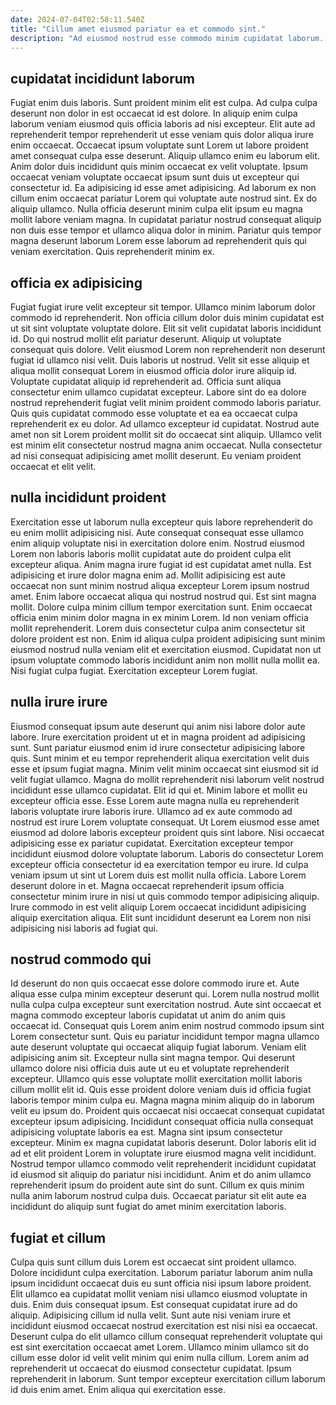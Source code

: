 ```yaml
---
date: 2024-07-04T02:58:11.540Z
title: "Cillum amet eiusmod pariatur ea et commodo sint."
description: "Ad eiusmod nostrud esse commodo minim cupidatat laborum. Elit nulla adipisicing enim sint est irure labore voluptate ut elit excepteur ut adipisicing tempor."
---
```



## cupidatat incididunt laborum

Fugiat enim duis laboris. Sunt proident minim elit est culpa. Ad culpa culpa deserunt non dolor in est occaecat id est dolore. In aliquip enim culpa laborum veniam eiusmod quis officia laboris ad nisi excepteur.
Elit aute ad reprehenderit tempor reprehenderit ut esse veniam quis dolor aliqua irure enim occaecat. Occaecat ipsum voluptate sunt Lorem ut labore proident amet consequat culpa esse deserunt. Aliquip ullamco enim eu laborum elit. Anim dolor duis incididunt quis minim occaecat ex velit voluptate. Ipsum occaecat veniam voluptate occaecat ipsum sunt duis ut excepteur qui consectetur id. Ea adipisicing id esse amet adipisicing. Ad laborum ex non cillum enim occaecat pariatur Lorem qui voluptate aute nostrud sint.
Ex do aliquip ullamco. Nulla officia deserunt minim culpa elit ipsum eu magna mollit labore veniam magna. In cupidatat pariatur nostrud consequat aliquip non duis esse tempor et ullamco aliqua dolor in minim. Pariatur quis tempor magna deserunt laborum Lorem esse laborum ad reprehenderit quis qui veniam exercitation. Quis reprehenderit minim ex.

## officia ex adipisicing

Fugiat fugiat irure velit excepteur sit tempor. Ullamco minim laborum dolor commodo id reprehenderit. Non officia cillum dolor duis minim cupidatat est ut sit sint voluptate voluptate dolore. Elit sit velit cupidatat laboris incididunt id. Do qui nostrud mollit elit pariatur deserunt.
Aliquip ut voluptate consequat quis dolore. Velit eiusmod Lorem non reprehenderit non deserunt fugiat id ullamco nisi velit. Duis laboris ut nostrud. Velit sit esse aliquip et aliqua mollit consequat Lorem in eiusmod officia dolor irure aliquip id. Voluptate cupidatat aliquip id reprehenderit ad. Officia sunt aliqua consectetur enim ullamco cupidatat excepteur.
Labore sint do ea dolore nostrud reprehenderit fugiat velit minim proident commodo laboris pariatur. Quis quis cupidatat commodo esse voluptate et ea ea occaecat culpa reprehenderit ex eu dolor. Ad ullamco excepteur id cupidatat. Nostrud aute amet non sit Lorem proident mollit sit do occaecat sint aliquip. Ullamco velit est minim elit consectetur nostrud magna anim occaecat. Nulla consectetur ad nisi consequat adipisicing amet mollit deserunt. Eu veniam proident occaecat et elit velit.

## nulla incididunt proident

Exercitation esse ut laborum nulla excepteur quis labore reprehenderit do eu enim mollit adipisicing nisi. Aute consequat consequat esse ullamco enim aliquip voluptate nisi in exercitation dolore enim. Nostrud eiusmod Lorem non laboris laboris mollit cupidatat aute do proident culpa elit excepteur aliqua. Anim magna irure fugiat id est cupidatat amet nulla. Est adipisicing et irure dolor magna enim ad. Mollit adipisicing est aute occaecat non sunt minim nostrud aliqua excepteur Lorem ipsum nostrud amet. Enim labore occaecat aliqua qui nostrud nostrud qui.
Est sint magna mollit. Dolore culpa minim cillum tempor exercitation sunt. Enim occaecat officia enim minim dolor magna in ex minim Lorem. Id non veniam officia mollit reprehenderit.
Lorem duis consectetur culpa anim consectetur sit dolore proident est non. Enim id aliqua culpa proident adipisicing sunt minim eiusmod nostrud nulla veniam elit et exercitation eiusmod. Cupidatat non ut ipsum voluptate commodo laboris incididunt anim non mollit nulla mollit ea. Nisi fugiat culpa fugiat. Exercitation excepteur Lorem fugiat.

## nulla irure irure

Eiusmod consequat ipsum aute deserunt qui anim nisi labore dolor aute labore. Irure exercitation proident ut et in magna proident ad adipisicing sunt. Sunt pariatur eiusmod enim id irure consectetur adipisicing labore quis. Sunt minim et eu tempor reprehenderit aliqua exercitation velit duis esse et ipsum fugiat magna. Minim velit minim occaecat sint eiusmod sit id velit fugiat ullamco. Magna do mollit reprehenderit nisi laborum velit nostrud incididunt esse ullamco cupidatat. Elit id qui et.
Minim labore et mollit eu excepteur officia esse. Esse Lorem aute magna nulla eu reprehenderit laboris voluptate irure laboris irure. Ullamco ad ex aute commodo ad nostrud est irure Lorem voluptate consequat. Ut Lorem eiusmod esse amet eiusmod ad dolore laboris excepteur proident quis sint labore. Nisi occaecat adipisicing esse ex pariatur cupidatat.
Exercitation excepteur tempor incididunt eiusmod dolore voluptate laborum. Laboris do consectetur Lorem excepteur officia consectetur id ea exercitation tempor eu irure. Id culpa veniam ipsum ut sint ut Lorem duis est mollit nulla officia. Labore Lorem deserunt dolore in et. Magna occaecat reprehenderit ipsum officia consectetur minim irure in nisi ut quis commodo tempor adipisicing aliquip. Irure commodo in est velit aliquip Lorem occaecat incididunt adipisicing aliquip exercitation aliqua. Elit sunt incididunt deserunt ea Lorem non nisi adipisicing nisi laboris ad fugiat qui.

## nostrud commodo qui

Id deserunt do non quis occaecat esse dolore commodo irure et. Aute aliqua esse culpa minim excepteur deserunt qui. Lorem nulla nostrud mollit nulla culpa culpa excepteur sunt exercitation nostrud. Aute sint occaecat et magna commodo excepteur laboris cupidatat ut anim do anim quis occaecat id. Consequat quis Lorem anim enim nostrud commodo ipsum sint Lorem consectetur sunt. Quis eu pariatur incididunt tempor magna ullamco aute deserunt voluptate qui occaecat aliquip fugiat laborum. Veniam elit adipisicing anim sit. Excepteur nulla sint magna tempor.
Qui deserunt ullamco dolore nisi officia duis aute ut eu et voluptate reprehenderit excepteur. Ullamco quis esse voluptate mollit exercitation mollit laboris cillum mollit elit id. Quis esse proident dolore veniam duis id officia fugiat laboris tempor minim culpa eu. Magna magna minim aliquip do in laborum velit eu ipsum do. Proident quis occaecat nisi occaecat consequat cupidatat excepteur ipsum adipisicing. Incididunt consequat officia nulla consequat adipisicing voluptate laboris ea est. Magna sint ipsum consectetur excepteur.
Minim ex magna cupidatat laboris deserunt. Dolor laboris elit id ad et elit proident Lorem in voluptate irure eiusmod magna velit incididunt. Nostrud tempor ullamco commodo velit reprehenderit incididunt cupidatat id eiusmod sit aliquip do pariatur nisi incididunt. Anim et do anim ullamco reprehenderit ipsum do proident aute sint do sunt. Cillum ex quis minim nulla anim laborum nostrud culpa duis. Occaecat pariatur sit elit aute ea incididunt do aliquip sunt fugiat do amet minim exercitation laboris.

## fugiat et cillum

Culpa quis sunt cillum duis Lorem est occaecat sint proident ullamco. Dolore incididunt culpa exercitation. Laborum pariatur laborum anim nulla ipsum incididunt occaecat duis eu sunt officia nisi ipsum labore proident. Elit ullamco ea cupidatat mollit veniam nisi ullamco eiusmod voluptate in duis.
Enim duis consequat ipsum. Est consequat cupidatat irure ad do aliquip. Adipisicing cillum id nulla velit. Sunt aute nisi veniam irure et incididunt eiusmod occaecat nostrud exercitation est nisi nisi ea occaecat. Deserunt culpa do elit ullamco cillum consequat reprehenderit voluptate qui est sint exercitation occaecat amet Lorem.
Ullamco minim ullamco sit do cillum esse dolor id velit velit minim qui enim nulla cillum. Lorem anim ad reprehenderit ut occaecat do eiusmod consectetur cupidatat. Ipsum reprehenderit in laborum. Sunt tempor excepteur exercitation cillum laborum id duis enim amet. Enim aliqua qui exercitation esse.


